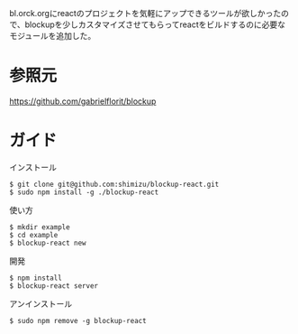 


bl.orck.orgにreactのプロジェクトを気軽にアップできるツールが欲しかったので、blockupを少しカスタマイズさせてもらってreactをビルドするのに必要なモジュールを追加した。


# 参照元

https://github.com/gabrielflorit/blockup



# ガイド

インストール
```
$ git clone git@github.com:shimizu/blockup-react.git
$ sudo npm install -g ./blockup-react
```

使い方
```
$ mkdir example
$ cd example
$ blockup-react new
```

開発
```
$ npm install 
$ blockup-react server
```

アンインストール
```
$ sudo npm remove -g blockup-react
```
